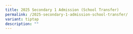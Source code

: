 ```yaml
---
title: 2025 Secondary 1 Admission (School Transfer)
permalink: /2025-secondary-1-admission-school-transfer/
variant: tiptap
description: ""
---
```


